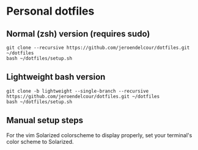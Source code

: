 # Personal dotfiles

## Normal (zsh) version (requires sudo)

```
git clone --recursive https://github.com/jeroendelcour/dotfiles.git ~/dotfiles
bash ~/dotfiles/setup.sh
```

## Lightweight bash version

```
git clone -b lightweight --single-branch --recursive https://github.com/jeroendelcour/dotfiles.git ~/dotfiles
bash ~/dotfiles/setup.sh
```

## Manual setup steps

For the vim Solarized colorscheme to display properly, set your terminal's color scheme to Solarized.
